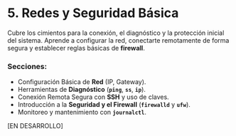 # 5. Redes y Seguridad Básica

Cubre los cimientos para la conexión, el diagnóstico y la protección inicial del sistema. Aprende a configurar la red, conectarte remotamente de forma segura y establecer reglas básicas de **firewall**.

### Secciones:
* Configuración Básica de **Red** (IP, Gateway).
* Herramientas de **Diagnóstico** (**`ping`**, **`ss`**, **`ip`**).
* Conexión Remota Segura con **SSH** y uso de claves.
* Introducción a la **Seguridad y el Firewall** (**`firewalld`** y **`ufw`**).
* Monitoreo y mantenimiento con **`journalctl`**.

[EN DESARROLLO]
